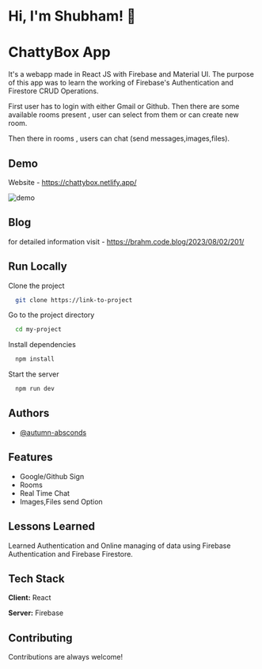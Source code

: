 
# Hi, I'm Shubham! 👋


# ChattyBox App

It's a webapp made in React JS with Firebase and Material UI.
The purpose of this app was to learn the working of Firebase's Authentication and Firestore CRUD Operations.


First user has to login with either Gmail or Github.
Then there are some available rooms present , user can select from them or can create new room.

Then there in rooms , users can chat (send messages,images,files).


## Demo

Website  - https://chattybox.netlify.app/

![demo](https://media.giphy.com/media/v1.Y2lkPTc5MGI3NjExODhiZGVjMTE3MTBmZGM3MDcyOGIzNGFjNDgyOGYyYmE5YjI0YTg4ZSZlcD12MV9pbnRlcm5hbF9naWZzX2dpZklkJmN0PWc/z6HmLADErbCEQQuqOP/giphy.gif)


## Blog
for detailed information visit - https://brahm.code.blog/2023/08/02/201/

## Run Locally

Clone the project

```bash
  git clone https://link-to-project
```

Go to the project directory

```bash
  cd my-project
```

Install dependencies

```bash
  npm install
```

Start the server

```bash
  npm run dev
```


## Authors

- [@autumn-absconds](https://github.com/autumn-absconds)


## Features

- Google/Github Sign
- Rooms
- Real Time Chat
- Images,Files send Option


## Lessons Learned

Learned Authentication and Online managing of data using Firebase Authentication and Firebase Firestore.



## Tech Stack

**Client:** React

**Server:** Firebase


## Contributing

Contributions are always welcome!


